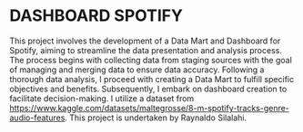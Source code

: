 # DASHBOARD SPOTIFY
This project involves the development of a Data Mart and Dashboard for Spotify, aiming to streamline the data presentation and analysis process. The process begins with collecting data from staging sources with the goal of managing and merging data to ensure data accuracy. Following a thorough data analysis, I proceed with creating a Data Mart to fulfill specific objectives and benefits. Subsequently, I embark on dashboard creation to facilitate decision-making. I utilize a dataset from https://www.kaggle.com/datasets/maltegrosse/8-m-spotify-tracks-genre-audio-features. 
This project is undertaken by Raynaldo Silalahi.
